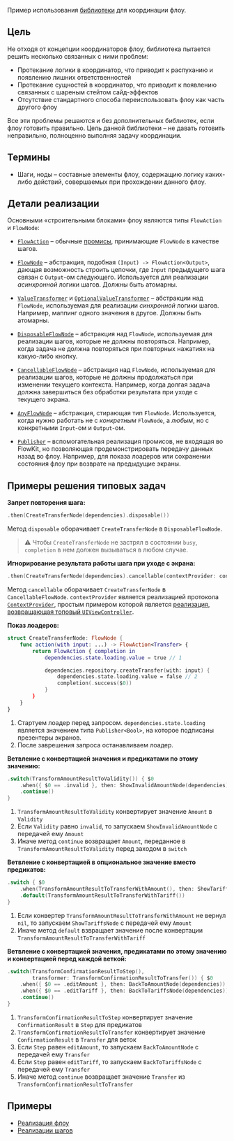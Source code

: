 Пример использования [библиотеки](FlowKitSampleApp/Sources/FlowKit) для координации флоу.

## Цель

Не отходя от концепции координаторов флоу, библиотека пытается решить несколько связанных с ними проблем:

- Протекание логики в координатор, что приводит к распуханию и появлению лишних ответственностей
- Протекание сущностей в координатор, что приводит к появлению связанных с шареным стейтом сайд-эффектов
- Отсутствие стандартного способа переиспользовать флоу как часть другого флоу

Все эти проблемы решаются и без дополнительных библиотек, если флоу готовить правильно. Цель данной библиотеки – не давать готовить неправильно, полноценно выполняя задачу координации.

## Термины

- Шаги, ноды – составные элементы флоу, содержащию логику каких-либо действий, совершаемых при прохождении данного флоу.

## Детали реализации

Основными «строительными блоками» флоу являются типы `FlowAction` и `FlowNode`:

- [`FlowAction`](FlowKitSampleApp/Sources/FlowKit/Public/FlowAction+Then.swift) – обычные [промисы](https://en.wikipedia.org/wiki/Futures_and_promises), принимающие `FlowNode` в качестве шагов.

- [`FlowNode`](FlowKitSampleApp/Sources/FlowKit/Public/FlowNode.swift) – абстракция, подобная `(Input) -> FlowAction<Output>`, дающая возможность строить цепочки, где `Input` предыдущего шага связан с `Output`-ом следующего. Используется для реализации *асинхронной* логики шагов. Должны быть атомарны.

- [`ValueTransformer`](FlowKitSampleApp/Sources/FlowKit/Public/ValueTransformer.swift) и [`OptionalValueTransformer`](FlowKitSampleApp/Sources/FlowKit/Public/OptionalValueTransformer.swift) – абстракции над `FlowNode`, используемая для реализации *синхронной* логики шагов. Например, маппинг одного значения в другое. Должны быть атомарны.

- [`DisposableFlowNode`](FlowKitSampleApp/Sources/FlowKit/Public/DisposableFlowNode.swift) – абстракция над `FlowNode`, используемая для реализации шагов, которые не должны повторяться. Например, когда задача не должна повторяться при повторных нажатиях на какую-либо кнопку.

- [`CancellableFlowNode`](FlowKitSampleApp/Sources/FlowKit/Public/CancellableFlowNode.swift) – абстракция над `FlowNode`, используемая для реализации шагов, которые не должны продолжаться при изменении текущего контекста. Например, когда долгая задача должна завершиться без обработки результата при уходе с текущего экрана.

- [`AnyFlowNode`](FlowKitSampleApp/Sources/FlowKit/Public/AnyFlowNode.swift) – абстракция, стирающая тип `FlowNode`. Используется, когда нужно работать не с *конкретным* `FlowNode`, а *любым*, но с конкретными `Input`-ом и `Output`-ом.

- [`Publisher`](FlowKitSampleApp/Sources/PromiseKit/Publisher.swift) – вспомогательная реализация промисов, не входящая во FlowKit, но позволяющая продемонстрировать передачу данных назад во флоу. Например, для показа лоадеров или сохранении состояния флоу при возврате на предыдущие экраны.

## Примеры решения типовых задач

**Запрет повторения шага:**

```swift
.then(CreateTransferNode(dependencies).disposable())
```

Метод `disposable` оборачивает `CreateTransferNode` в `DisposableFlowNode`.

> :warning: Чтобы `CreateTransferNode` не застрял в состоянии `busy`, `completion` в нем должен вызываться в любом случае.

**Игнорирование результата работы шага при уходе с экрана:**

```swift
.then(CreateTransferNode(dependencies).cancellable(contextProvider: contextProvider))
```

Метод `cancellable` оборачивает `CreateTransferNode` в `CancellableFlowNode`. `contextProvider` является реализацией протокола [`ContextProvider`](FlowKitSampleApp/Sources/FlowKit/Public/ContextProvider.swift), простым примером которой является [реализация, возвращающая топовый `UIViewController`](FlowKitSampleApp/Sources/TransferFlowFeature/Internal/ApplicationContextProvider.swift).

**Показ лоадеров:**

```swift
struct CreateTransferNode: FlowNode {
    func action(with input: ...) -> FlowAction<Transfer> {
        return FlowAction { completion in
            dependencies.state.loading.value = true // 1

            dependencies.repository.createTransfer(with: input) {
                dependencies.state.loading.value = false // 2
                completion(.success($0))
            }
        }
    }
}
```

1. Стартуем лоадер перед запросом. `dependencies.state.loading` является значением типа `Publisher<Bool>`, на которое подписаны презентеры экранов.
2. После заврешения запроса останавливаем лоадер.

**Ветвление с конвертацией значения и предикатами по этому значению:**

```swift
.switch(TransformAmountResultToValidity()) { $0                             // 1
    .when({ $0 == .invalid }, then: ShowInvalidAmountNode(dependencies))    // 2
    .continue()                                                             // 3
}
```

1. `TransformAmountResultToValidity` конвертирует значение `Amount` в `Validity`
2. Если `Validity` равно `invalid`, то запускаем `ShowInvalidAmountNode` с передачей ему `Amount`
3. Иначе метод `continue` возвращает `Amount`, переданное в `TransformAmountResultToValidity` перед заходом в `switch`

**Ветвление с конвертацией в опциональное значение вместо предикатов:**

```swift
.switch { $0
    .when(TransformAmountResultToTransferWithAmount(), then: ShowTariffsNode(dependencies)) // 1
    .default(TransformAmountResultToTransferWithTariff())                                   // 2
}
```

1. Если конвертер `TransformAmountResultToTransferWithAmount` не вернул `nil`, то запускаем `ShowTariffsNode` с передачей ему `Amount`
2. Иначе метод `default` взвращает значение после конвертации `TransformAmountResultToTransferWithTariff`

**Ветвление с конвертацией значения, предикатами по этому значению и конвертацией перед каждой веткой:**

```swift
.switch(TransformConfirmationResultToStep(),                            // 1
        transformer: TransformConfirmationResultToTransfer()) { $0      // 2
    .when({ $0 == .editAmount }, then: BackToAmountNode(dependencies))  // 3
    .when({ $0 == .editTariff }, then: BackToTariffsNode(dependencies)) // 4
    .continue()                                                         // 5
}
```

1. `TransformConfirmationResultToStep` конвертирует значение `ConfirmationResult` в `Step` для предикатов
2. `TransformConfirmationResultToTransfer` конвертирует значение `ConfirmationResult` в `Transfer` для веток
3. Если `Step` равен `editAmount`, то запускаем `BackToAmountNode` с передачей ему `Transfer`
4. Если `Step` равен `editTariff`, то запускаем `BackToTariffsNode` с передачей ему `Transfer`
5. Иначе метод `continue` возвращает значение `Transfer` из `TransformConfirmationResultToTransfer`

## Примеры

- [Реализация флоу](FlowKitSampleApp/Sources/TransferFlowFeature/Public/TransferFlow.swift)
- [Реализации шагов](FlowKitSampleApp/Sources/TransferFlowFeature/Internal/Nodes)
